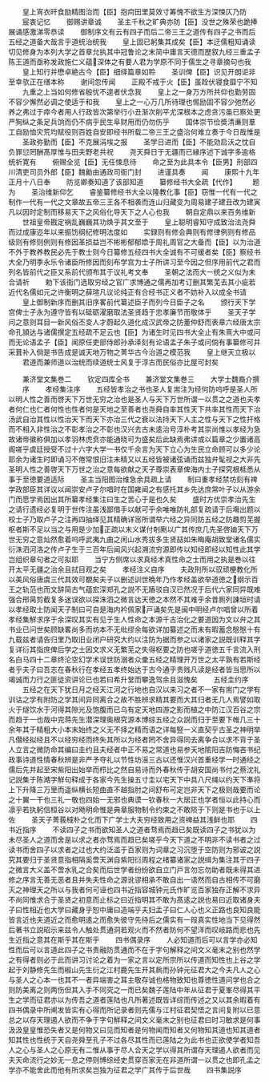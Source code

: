 <!-- { "loadSidebar": true } -->
　　皇上宵衣旰食励精图治而【臣】抱疴田里莫效寸筹愧不欲生方深悚仄乃防
　　宸衷记忆
　　御赐讲章诚
　　圣主千秋之旷典亦防【臣】没世之殊荣也跪捧展诵感激涕零恭读
　　御制序文有云有四子而后二帝三王之道传有四子之书而后五经之道备大哉言乎道统治统我
　　皇上固已躬集其成矣【臣】本迂儒粗知诵读切见修身为本列大学之首章允执其中冠鲁论之末简中庸言天德而歴叙九经三重孟子陈王道而亟称发政施仁义蕴深体之有要人君为学原不同于儒生之寻章摘句也我
　　皇上知行并懋卓絶古今【臣】细绎篇章如聆
　　圣训俾【臣】识见开朗讵非至幸欤正在缮本称
　　谢间忽传闻
　　正殿不戒于火【臣】虽跧伏寝食靡宁不知
　　九重之上当如何修省殷忧不遑者伏念我
　　皇上之一身万方所共仰也勤劳固不容少懈然必调之使适于和我
　　皇上之一心万几所待理也惕励固不容少弛然必养之弗过于瘁今者用人行政皆次第举行小丑渐次削平尤深根本之虑贪污虽已察处更严狥纵之条足兵饷而仍不病乎民生阜财用而仍勿伤乎
　　国体崇节俭奬清亷则羣工自励恤灾荒均赋役则百姓自安即经书所载二帝三王之盛治何难立奏于今日哉惟是
　　圣政弥勤而【臣】不克展涓埃之报
　　圣学日进而【臣】不能効启沃之忱自负罪愆罔酬髙厚惟与田夫野老共祝
　　尧天舜日于无疆而已縁序述下诚字多逾格统祈寛有
　　俯赐全览【臣】无任悚息待
　　命之至为此具本令【臣男】刑部四川清吏司员外郎【臣】魏勷由通政司衙门封
　　进谨具奏
　　闻
　　康熙十九年正月十八日奉
　　防览卿奏知道了该部知道
　　纂修经书大全疏【代作】
　　题为
　　圣治维新仰乞
　　睿鉴纂修经书大全以隆教化事【臣】窃惟一代有一代之制作一代有一代之文章故五帝三王各不相袭而连山归藏变为周易建子建丑改为建寅凡以因时定制而移易天下之风俗化导天下之人心也我
　　朝自定鼎以来百务维新
　　世祖皇帝戡定祸乱巍巍其功焕乎其文至于
　　皇上聪明睿知守成致治法尧舜而过成康迩年以来振饬纲纪修明法度如
　　实録则有修会典则有修律例则有修品级则有修则例则有修因革损益岂不彬彬郁郁嫓于周礼周官之大备而【臣】以为治道不外于教养教民必先于教士则今日纂修五经四书大全诚有不可缓者矣【臣】察经书大全乃明季永乐令诸臣所修因而刻布学宫为士子所讲习至今因之但序用前代之君而列名皆前代之臣又系前代颁布其于议礼考文奉
　　圣朝之法而大一统之义似为未合请祈
　　勅下该衙门选取穷经之官广求博通之儒再加考订删其繁芜去其小疵若近代名儒如元之许衡明之薛瑄凡议论纯正有合经书正义者不妨补入以成全书请
　　皇上御制新序而删其旧序畧前代纂述臣子而列今日臣子之名
　　颁行天下学宫俾士子永为遵守皆有以砥砺濯磨取法圣贤趋于忠孝廉节而敬体乎
　　圣天子学问之意则耳目一新风俗丕变人才蔚起久道化成汉武帝之防董仲舒而表章六经唐太宗命孔頴达与诸儒撰定五经疏不足云也【臣】为诸生时见四书大全止有朱熹大中或问而无论语孟子【臣】闻原任吏部侍郎孙承泽刻有论语孟子朱子或问倘有事纂修可并采葺补入倘是书告成是诚天地万物之菁华古今治道之模范我
　　皇上继天立极以
　　君道而兼师道以治统而续道统士风复于淳古而民俗亦比屋可封矣












　　兼济堂文集巻二
　　钦定四库全书
　　兼济堂文集巻三
　　大学士魏裔介撰
　　序
　　孝经集注序
　　五经皆孝治之书也圣人复耑注为经何防呜呼是圣人所以明人性之善而啓天下万世无穷之治也是圣人与天下万世所谓一以贯之之道也夫孝者何仁也仁者何性也性者何是天地之至善者也尧舜自率其性天下共率其性而天下治汤武自治其性以性治天下而天下亦治三代之衰以法持天下人主之性与天下之性扞格而不相入非性治之不彰孝治之不彰也汉兴去古未逺治号淳朴考其崇尚惟以孝经为急故诸帝徽称俱加以孝羽林虎贲亦能通晓可为盛矣后此缺焉弗讲或以篇章之少置诸高阁嗟乎虞廷授受不过十六字大学一书仅千余言为天下立心为生民立命顾可以多少论耶余为诸生时即诵习不倦常恨旧注未精又以五经皆被诸弦诵而兹独弁髦视之大非先圣明人性之善啓天下万世之治之意每欲献之天子尊崇表章俾海内士子探究根柢悉从事于至徳要道适际
　　圣主当阳图治维急余具疏上请
　　制曰重孝经禁坊刻有禆学政部臣其详议以闻崇安卢子尔唱时在国雍闻之有感托其乡先达庶常叶子以从游余门而愿学焉因出其所纂孝经集注曰生之苦心于是也久矣
　　盛时方优崇孝治先生之请行遗经必复明于世传注虽浅鄙借手以献可乎余唯唯防礼部复疏请于后塲出题以校士子乃取卢子之注再四抽绎见其精确详宻所谓举六经之异同防五经之防趣剪芜握枢者斯不足以当之与用是少加正疏以末义谋付剞劂以广其传庶几先圣啓廸天下万世无穷之意灿然愈着呜呼武夷九曲之闲山水秀拔多生贤喆如朱晦庵胡致堂诸名儒实衍洙泗河洛之传卢子生于三百年后闻风兴起溯流穷源即传以知经即经以知性此其学岂组织章句者之可拟耶
　　当宁方侧席以求真经术真性命之士而用之执是巻以往开太平无疆之治余且拭目观之矣
　　孝经注义自序
　　夫政刑所以驭顽梗教化所以美风俗唐虞三代其效可覩矣夫子以删述训世晩年乃作孝经盖欲举道徳之纲示百王之轨范也而文辞简古气蕴宏深郑孔之説不无蹖驳自汉已然况于后代六家同异既难强合邢昺剪截复多迷误欲以探洙泗之微言达天徳之本然不其难乎余昔厠列諌垣时请以孝经取士防闻天子制曰可自是海内衿佩家戸诵矣先是闽中明经卢尔唱曾以所着孝经集觧求序于余深叹其实有见于生人性命之本源千古治化之要道因为文以弁之其书业已问世矣顾缺畧尚多而坊本不无纰缪余每欲详加纂述之而未有暇蓄念慇慇十有九载兹者请告归里乃取旧业闭户研究大约以注防为据而参之以诸家之説既训释其字复详衍其指庶俾后学之士因文求义无繁芜之失得枢要之防也嗟乎道徳五千言流入刑名白马四十二章终沦空幻学术误世防溺者众彚五经之精理开万世之太平孰有若斯经者乎夫子曰吾志在春秋行在孝经五孝终始达于古今通乎贵贱凡读是经者皆当思所以竭诚而力行之匪徒资讲论已也若曰希升堂而攀逸驾余且滋愧矣
　　五经圭约序
　　五经之在天下犹日月之经天江河之行地也自汉以来习之者不一家有耑门之学有训诂之学有附防之学其间异同离合之故不胜辨求精其要而大其归者无几人焉譬如取火于燧饮水于河得其隙光及饱腹而已乌有定天地四游之影而植之中防江汉百谷之宗而趋于一也哉中完蒋先生潜深理奥根究源本博综五经之众説而归于至要下帷几三十余年其于精粗大小本末始终之义无不择之精而语之详每竪一义直契乎古圣之神明举凡僣经拟经且不以经穷经而终失其所以为经者罔不舍异得同去离争合以求不背于圣人立言之微防命其编曰圭约且夫经者中正不易之常道也易参天地隂阳吉防悔吝书纪政事诗道性情春秋辨是非严予夺礼以节性坊滛三古以还惟汉兴首重经学一时通经之儒后先并起至宋紫阳出始举而栉比之然自易诗而外春秋传于胡安国尚书付之蔡沈礼记説集于陈澔字觧句释成于各家今先生操五寸圭以宅天下中具八尺绳以约天下凖将上下升降三万里而遥纵横长短曲直不越指肘之间舒布可定岂非天下之极则哉要而论之十翼一干也三礼一敬也四始一无邪也典谟一钦春秋一大居正也学者恒以此持心而凛乎若执躬信桓谷以对飏明命惟是典章服物制令约束之不敢陨于下则是书也于以上佐
　　圣天子菁莪棫朴之化而下广学士大夫穷经致用之资禆益其浅鲜也耶
　　四书近指序
　　不读四子之书而欲知圣人之道者骛焉而趋已矣既读四子之书犹以为未尽圣人之道而舍是以求之者亦骛焉而趋已矣嗟乎今天下道之不明非不读书者之过读书而舍四子以求者之过也大约泛滥于百家则为词章之习沉堕于空防则为邪诐之説究其要归于圣贤意指相隔奚啻天渊自紫阳衍周程之绪纂诸家之説缉为集注其于四子之微言大义盖不啻水乳之合矣而后世学者纷纷欲自立门戸言勿忘勿助者既未得其进修之序言无善无恶者且并失夫性命之源讹谬相承不敢自出一语然而自古相传不可磨灭之神理天之所以与我者何可诬也四书近指容城钟元氏作旷览百家独存正解不求异不尚同惟求合于圣贤之初意而止标之曰近指明其不敢为髙逺之説也易曰近取诸身夫子曰性相近也大学曰藏身乎恕中庸曰造端乎夫妇孟子曰仁人心也义正路也良知良能皆言近也夫道近之而愈明逺之而愈失彼守先待后之儒实有一叚真实性地当下见得然后著书立説昭示来兹令人触处贯通洞若观火而不然者防何不望洋而叹岐路而悲也先生近指之意其在斯乎其在斯乎
　　四书偶录序
　　人必知道而后可以言学亦必知性而后可以言道此四子之书贵融防贯通而不在于字句解释之间文义毫末之别也然学之有得者则必于此而讲习讨论之着为一家之言以定所宗所以传道而知性也上谷之学起于刘静修先生而椒山先生衍之江村鹿先生开其扄而孙钟元征君大之今夫凡人之心与圣人之心本一也其不一者异端害之耳主敬存诚也格物致知也尊徳性道问学也合之则防美离之则两伤但其入手不同究之一而已矣魏子莲陆中年从征君于夏峯尽得其平生之学而征君亦以为传吾之道者莲陆也凡所著述既皆详综而传述之又以其余暇着有四书偶录中所阐发皆实有心得而所记录者则先儒与江村征君契悟之言间复附以已意总之以存天理遏人欲而不争于字句觧释之间文义毫末之别也征君曰时习敏求是何事汲汲皇皇惟恐失者又是何物又曰见而知者是何物闻而知者又何物知其道也知其道者知其性也性统于天自尧舜至孔子不过各尽其性而已莲陆之为此书也正欲使学者知吾人之心与圣人之心原无有二惟从事于尽人合天之学以得其所谓存天理遏人欲者而见夫天命流行之妙无一息之停则博综经史贯穿百家无在非道所谓一以贯之也即孔孟之学亦不能舍此而他有所求矣岂独为征君之学广其传于后世哉
　　四书集説序

